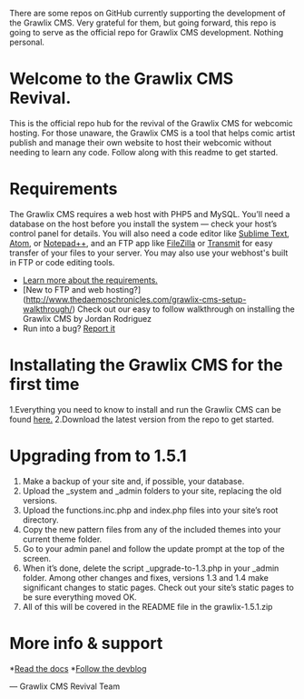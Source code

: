 <p>There are some repos on GitHub currently supporting the development of the Grawlix CMS. Very grateful for them, but going forward, this repo is going to serve as the official repo for Grawlix CMS development. Nothing personal.</p>


# Welcome to the Grawlix CMS Revival.
This is the official repo hub for the revival of the Grawlix CMS for webcomic hosting.
For those unaware, the Grawlix CMS is a tool that helps comic artist publish and manage their own website to host their webcomic without needing to learn any code. Follow along with this readme to get started.

# Requirements
The Grawlix CMS requires a web host with PHP5 and MySQL. You’ll need a database on the host before you install the system — check your host’s control panel for details. You will also need a code editor like [Sublime Text](https://www.sublimetext.com/), [Atom](https://atom.io/), or [Notepad++](https://notepad-plus-plus.org/), and an FTP app like [FileZilla](https://filezilla-project.org/) or [Transmit](https://panic.com/transmit/) for easy transfer of your files to your server. You may also use your webhost's built in FTP or code editing tools.

* [Learn more about the requirements.](http://www.getgrawlix.com/docs/1/requirements) 
* [New to FTP and web hosting?] (http://www.thedaemoschronicles.com/grawlix-cms-setup-walkthrough/) Check out our easy to follow walkthrough on installing the Grawlix CMS by Jordan Rodriguez
* Run into a bug? [Report it](http://www.grawlixdevblog.com/bugs-report/)

# Installating the Grawlix CMS for the first time
1.Everything you need to know to install and run the Grawlix CMS can be found [here.](http://www.thedaemoschronicles.com/grawlix-cms-setup-walkthrough/)
2.Download the latest version from the repo to get started.

# Upgrading from to 1.5.1
1. Make a backup of your site and, if possible, your database.
2. Upload the _system and _admin folders to your site, replacing the old versions.
3. Upload the functions.inc.php and index.php files into your site’s root directory.
4. Copy the new pattern files from any of the included themes into your current theme folder.
5. Go to your admin panel and follow the update prompt at the top of the screen.
6. When it’s done, delete the script _upgrade-to-1.3.php in your _admin folder.
Among other changes and fixes, versions 1.3 and 1.4 make significant changes to static pages. Check out your site’s static pages to be sure everything moved OK.
7. All of this will be covered in the README file in the grawlix-1.5.1.zip

# More info & support
*[Read the docs](http://www.getgrawlix.com/docs)
*[Follow the devblog](http://www.grawlixdevblog.com/)

— Grawlix CMS Revival Team
